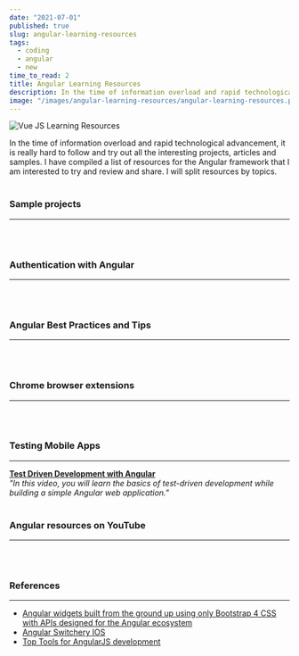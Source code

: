 ```yaml
---
date: "2021-07-01"
published: true
slug: angular-learning-resources
tags:
  - coding
  - angular
  - new
time_to_read: 2
title: Angular Learning Resources
description: In the time of information overload and rapid technological advancement, it is really hard to follow and try out all the interesting projects, articles and samples. I have compiled a list of resources for the Angular framework that I am interested to try and review and share. I will split resources by topics.
image: "/images/angular-learning-resources/angular-learning-resources.png"
---
```


<img src="/images/angular-learning-resources/angular-learning-resources.png" alt="Vue JS Learning Resources"
	title="Vue JS Learning Resources" class="w-100" />

In the time of information overload and rapid technological advancement, it is really hard to follow and try out all the interesting projects, articles and samples. I have compiled a list of resources for the Angular framework that I am interested to try and review and share. I will split resources by topics.
<br>
<br>

### Sample projects

---

<PostResource
  image="/images/angular-learning-resources/p1.png"
  url="https://school.geekwall.in/p/S15Y_x7vr/angular-for-beginners-let-s-build-a-tic-tac-toe-pwa"
  title="Angular for Beginners - Let's build a Tic-Tac-Toe PWA"
  description="Learn the basics of Angular 8 by building a tic-tac-toe game from scratch...Then deploy it as an installable progressive web app (PWA). Go beyond the basics"
/>
<PostResource
  image="/images/angular-learning-resources/p2.png"
  url="http://www.teclogiq.com/blog/angular-todo-application/"
  title="Build an Angular ToDo App with Angular CLI in 6 Easy Steps"
  description="Do you want to learn how to create an Angular ToDo App? Here are 6 easy steps that will help you to create an app with little coding efforts."
  link_text = "Github repo"
  link_url = "https://github.com/sanjay-patel/angular-todo-app"
/>
<PostResource
  image="/images/angular-learning-resources/p3.png"
  url="https://codequs.com/p/rkD7M44FN/building-a-crud-application-with-angular"
  title="Building a CRUD application with Angular"
  description="In this tutorial, you'll learn how to build a CRUD application with Angular."
/>
<PostResource
  image="/images/angular-learning-resources/angular_logo.png"
  url="https://blog.bitsrc.io/component-inheritance-in-angular-acd1215d5dd8"
  title="Component Inheritance in Angular"
  description="Respect the DRY rule! Learn how to write code efficiently using component inheritance"
/>
<PostResource
  image="/images/angular-learning-resources/p4.png"
  url="https://dzone.com/articles/how-to-preview-blobs-with-http-post-and-angular-5"
  title="How to Preview Blobs With HTTP POST and Angular 5"
  description="In this quick but helpful article, a software architect documents how to upload images to a web page using Angular and HTTP POST."
/>
<PostResource
  image="/images/angular-learning-resources/p5.png"
  url="https://morioh.com/p/edce618ab14d"
  title="Angular 8 HttpClient & Http Tutorial – Build and Consume RESTful API"
  description="Angular 8 HttpClient & Http tutorial is going to be discussed in this blog today. We’ll learn to create and consume RESTful APIs in Angular 8 project. To manage the data on the remote server, we make GET, POST, PUT and Delete using HttpClient API. We are required to import and setup HttpClient service in Angular 8 project to consume REST APIs."
/>
<PostResource
  image="/images/angular-learning-resources/p6.png"
  url="https://morioh.com/p/f2ca487d1b4d"
  title="Learn Angular 8 in 10 Days – Day 1"
  description="Angular 8 is the latest production version of Angular. This Angular 8 tutorial, learn how to build large scale websites using Angular 8 in 10 days."
/>
<PostResource
  image="/images/angular-learning-resources/p7.png"
  url="https://morioh.com/p/bb7bec313d4b"
  title="How to create an Angular 8 application with ASP.NET Core 3.0"
  description="In this post, I will explain the steps to create an Angular 8 application with ASP.NET 3.0. We will create a simple controller class to get latest C# Corner posts details and will be shown in the home component. We will get more features soon from Microsoft soon."
/>
<PostResource
  image="/images/angular-learning-resources/p7.jpg"
  url="https://tinyurl.com/y7gc8f7v"
  title="How to build Progressive Web Apps with Angular"
  description="Progressive web apps are web applications built with technologies that make them behave like native apps. A benefit of progressive web apps is the ability to work smoothly when network coverage is unreliable. Also, unlike native apps, no installation is required, but they are faster than typical web apps"
/>
<PostResource
  image="/images/angular-learning-resources/p8.jpg"
  url="https://tinyurl.com/y8v7dmd2"
  title="Serverless REST API with Angular, Persistence and Security"
  description="In this post I’ll show you how you can quickly build a serverless full stack app with static file hosting, a secure REST API, and a robust persistence layer."
/>
<PostResource
  image="/images/angular-learning-resources/p8.png"
  url="https://morioh.com/p/f7c1eca2519e"
  title="Creating a Modal Dialog in Angular 8 with TypeScript"
  description="There are plenty of plugins and libraries out there that include modal windows, in the past I used them myself when I needed to add a modal to a new project."
/>
<PostResource
  image="/images/angular-learning-resources/p9.png"
  url="https://tinyurl.com/y6twln4d"
  title="Implementing a Angular project with AspNet Core"
  description="This article will help us understand how to use the .NET Core command line interface to create and run an ASP.NET Core web application."
/>
<PostResource
  image="/images/angular-learning-resources/p10.png"
  url="https://morioh.com/p/90c9499be4d2"
  title="Build A Real World Beautiful Web APP with Angular 8 — A to Z"
  description="Today I am going to show you how to build a real world beautiful weather app that is production ready from scratch starting from design to development all the way to deployment using Adobe XD, Angular 7 & Firebase!"
/>
<br>
<br>

### Authentication with Angular

---
<PostResource
  image="/images/angular-learning-resources/p11.png"
  url="https://morioh.com/p/ed3e227baa2e"
  title="How to Add Authentication to Your Angular Application"
  description="...While building a SPA, the developer, sooner or later, needs to think about authentication and authorization. Authentication usually requires a login page that can verify that a user is who he or she claims to be..."
/>
<PostResource
  image="/images/angular-learning-resources/p12.png"
  url="https://morioh.com/p/7da7955083ea"
  title="Create Simple Login Page using Angular 8 and HTTP Authentication"
  description="In this article, you'll learn how to setup a simple login page using Angular 8-9 and Basic HTTP authentication"
/>
<PostResource
  image="/images/angular-learning-resources/p13.png"
  url="https://morioh.com/p/62cb11ccbf9e"
  title="Login in with Facebook and Google in an apps using Angular 8"
  description="In this post, we will learn the step-by-step process of allowing users to log in to an application with Facebook and Gmail using Angular 8. Login with Facebook and Google makes it safe and easy for users to use applications."
/>
<br>
<br>

### Angular Best Practices and Tips

---
<PostResource
  image="/images/angular-learning-resources/p14.png"
  url="https://github.com/angular/universal/blob/master/README.md"
  title="Angular Universal"
  description="The Angular Universal project is a community driven project to expand on the core APIs from Angular (platform-server) to enable developers to do server side rendering of Angular applications in a variety of scenarios."
/>
<PostResource
  image="/images/angular-learning-resources/p9.jpg"
  url="https://tinyurl.com/y8k2c8nn"
  title="Best practices for a clean and performant Angular application"
  description="This article outlines the practices we use in our application and is related to Angular, Typescript, RxJs and @ngrx/store"
/>
<PostResource
  image="/images/angular-learning-resources/p15.png"
  url="https://morioh.com/p/17fc4abf1eca"
  title="How to Create Angular Schematics for Developers"
  description="Angular CLI is a command-line tool that creates a simple Angular project. Angular CLI asks you questions about your app and, based on your answers, it determines the routing and the stylesheet format. How does Angular CLI do this? It uses Schematics."
/>
<PostResource
  image="/images/angular-learning-resources/p16.png"
  url="https://morioh.com/p/4c5cadfe12b6"
  title="A complete Guide to the Angular CLI"
  description="The experience provided by a graphical user interface or GUI is considered to be interactive but plagued with performance issues. This has lead to people who prefer performance over visuals, to use a command-line interface or a CLI. In this article, we will be discussing the command line interface that comes along with Angular, i.e the angular-CLI."
/>
<PostResource
  image="/images/angular-learning-resources/p17.png"
  url="https://ultimatecourses.com/blog/exploring-angular-lifecycle-hooks-onchanges"
  title="Exploring Angular Lifecycle Hooks - OnChanges"
  description="Welcome back to our blog series, Exploring Angular Lifecycle Hooks!"
/>
<PostResource
  image="/images/angular-learning-resources/p18.png"
  url="https://morioh.com/p/54630ff3176d"
  title="Are You Ready For Angular 9?"
  description="The Angular 9 RC is out, what an exciting time to be Angular developer, no I am not saying this because of Angular 9 RC release. It's because Ivy is here, Ivy is now the default rendering engine in Angular."
/>
<PostResource
  image="/images/angular-learning-resources/p19.png"
  url="https://morioh.com/p/e4009f12c587"
  title="Debugging Memory Leaks in Angular"
  description="Building large applications entails writing lots of code, complex pages, long lists, and hundreds (if not more) of components. If you’ve worked at least once in a non-trivial web application, you may have found yourself battling a memory leak for hours and hours."
/>
<PostResource
  image="/images/angular-learning-resources/p20.png"
  url="https://morioh.com/p/73ff58a9d2c9"
  title="Angular 8 | Build Autocomplete Mode with Angular Materials"
  description="Today we are going to create Autocomplete in Angular 8 using Angular Material UI components."
/>
<PostResource
  image="/images/angular-learning-resources/p21.png"
  url="https://morioh.com/p/16d26d9500c5"
  title="Using CSS Grid Layout in Angular project"
  description="This CSS Grid layout tutorial is designed for Angular 7/8 developers that want to learn how to build responsive layouts with modern CSS."
/>
<PostResource
  image="/images/angular-learning-resources/p22.png"
  url="https://tinyurl.com/y92597bl"
  title="How to Create Angular Toastr Notifications"
  description="Create an Angular service called notification , which you'll use in your application for showing the toastr message. In src/app create a folder called utility . Navigate to the utility folder and create an Angular service."
/>
<PostResource
  image="https://miro.medium.com/max/526/1*KW8ia5wHC2IR8Su2OvKy6A.jpeg"
  url="https://medium.com/claritydesignsystem/four-ways-of-listening-to-dom-events-in-angular-part-1-event-binding-3ec7e9f51a1d"
  title="Four ways of listening to DOM events in Angular (Part 1: Event Binding)"
  description="Listening to DOM events and keeping Angular application performant can be challenging. Angular offers several methods to listen to events…"
/>
<PostResource
  image="https://miro.medium.com/max/620/1*-P6X92tj9lHRsAn18-aoCg.jpeg"
  url="https://medium.com/claritydesignsystem/four-ways-of-listening-to-dom-events-in-angular-part-2-hostlistener-1b66d45b3e3d"
  title="Four ways of listening to DOM events in Angular (Part 2: @HostListener)"
  description="In the previous article of this series, we’ve talked about what Angular Event Binding is and how it could be used in a variety of…"
/>
<PostResource
  image="https://miro.medium.com/max/665/1*RaZ1eUz15e8ELop0sZlM5Q.jpeg"
  url="https://medium.com/claritydesignsystem/four-ways-of-listening-to-dom-events-in-angular-part-3-renderer2-listen-14c6fe052b59"
  title="Four ways of listening to DOM events in Angular (Part 3: Renderer2.listen)"
  description="In the previous two posts, we did a deep-dive into how we could listen to DOM events in an Angular app through the following two methods:"
/>
<PostResource
  image="https://miro.medium.com/max/1200/1*vJxd5T8e8gVGBGU2iitcnA.png"
  url="https://netbasal.com/three-ways-to-dynamically-alter-your-form-validation-in-angular-e5fd15f1e946"
  title="Three Ways to Dynamically Alter your Form Validation in Angular"
  description="Dynamic form validation in Angular"
/>
<PostResource
  image="https://images.indepth.dev/images/2020/07/Alex-Inkin.jpg"
  url="https://indepth.dev/posts/1307/5-tips-to-boost-your-angular-skills"
  title="5 tips to boost your Angular skills - Angular inDepth"
  description="Check out these advises backed by concrete examples which can help you improve your developer skills and give you some practical tricks."
/>
<PostResource
  image="/images/angular-learning-resources/angular_logo.png"
  url="https://angular-checklist.io/default/checklist/ngrx"
  title="Angular Checklist"
  description="Angular Checklist is a curated list of best practices for Angular apps. It’s a todo application where each item represents one best practice. You can use it for code reviews or as a style guide for your applications."
/>
<PostResource
  image="https://ardalis.com/static/c6a1999bf316dc90381f51fd1bab25f2/4c509/applying-the-builder-pattern-to-improve-angular-service.png"
  url="https://ardalis.com/applying-the-builder-pattern-to-improve-an-angular-service/?utm_sq=gnatr9d2rv"
  title="Applying the Builder Pattern to Improve an Angular Service"
  description="Applying the Builder Pattern to Improve an Angular Service. Recently I was working on an Angular/Typescript service that was building up some navigation-related properties, driving the menu of a SPA application."
/>
<PostResource
  image="http://www.codemag.com/Magazine/CoverLarge/2e14275f-1aba-4dff-adc3-5321cc9498ad"
  url="https://www.codemag.com/article/1801021/Configuration-Settings-for-Angular-Applications"
  title="Configuration Settings for Angular Applications"
  description="Learn to create an Angular service to read and mod"
/>
<PostResource
  image="https://www.gistia.com/hubfs/spacex-MEW1f-yu2KI-unsplash.jpg#keepProtocol"
  url="https://www.gistia.com/boost-angular-performance-lazy-loading/"
  title="Boosting Angular's Performance With Lazy Loading (Part 1)"
  description="Make sure that your Angular application not only looks awesome but also performs well. Learn how to use lazy loading to boost the performance of your app and take it to the next level."
/>
<PostResource
  image="https://www.gistia.com/hubfs/bill-jelen-woWf_VJ7dNs-unsplash.jpg#keepProtocol"
  url="https://www.gistia.com/insights/boost-angular-performance-lazy-loading-part-2"
  title="Boosting Angular’s Performance With Lazy Loading (Part 2)"
  description="Make sure that your Angular application not only looks awesome but also performs well. In part 2 learn how to control lazy loading with preloading strategies."
/>
<PostResource
  image="https://www.gistia.com/hubfs/spacex--p-KCm6xB9I-unsplash.jpg#keepProtocol"
  url="https://www.gistia.com/insights/boost-angular-performance-lazy-loading-part-3"
  title="Boosting Angular’s Performance With Lazy Loading (Part 3)"
  description="Make sure that your Angular application not only looks awesome but also performs well. In part 3 learn to load dynamically, at runtime, a set of predefined modules and components in your application"
/>
<br>
<br>

### Chrome browser extensions

---

<PostResource
  image="/images/angular-learning-resources/angular_logo.png"
  url="https://augury.rangle.io"
  title="Angular Augury"
  description="A Chrome and Firefox Dev Tools extension for debugging Angular applications"
/>
<PostResource
  image="https://lh3.googleusercontent.com/h3MO2IyI-ZvZhEVMb45tRF6ee5l7TNe6iAsTpx30lPFQsHzn-fF8nPBwavXr699bcf1P6C_icy5T8_NLSKyDUJibMA=w128-h128-e365-rj-sc0x00ffffff"
  url="https://tinyurl.com/y3sktkwh"
  title="Angular state inspector"
  description="Helps you debug Angular component state. Supports Angular 1/2+/Ivy!"
/>
<br>
<br>

### Testing Mobile Apps

---

<PostResource
  image=""
  url=""
  title=""
  description=""
/>
**[Test Driven Development with Angular](https://school.geekwall.in/p/Hk2h1hp-B/test-driven-development-with-angular)**<br>
_"In this video, you will learn the basics of test-driven development while building a simple Angular web application."_
<br>
<br>

### Angular resources on YouTube

---

<PostResource
  image="/images/angular-learning-resources/angular_logo.png"
  url="https://codequs.com/p/HJEKLQNSB/angular-node-express-mongodb-mean-tutorial-for-beginners"
  title="Angular Node Express MongoDB MEAN Tutorial for Beginners"
  description="In this video, Angular Node Express MongoDB MEAN Tutorial for Beginners, Udemy instructor Maximilian Schwarzmüller will teach you how to connect your Angular Frontend to a NodeJS & Express & MongoDB Backend by building a real Application."
/>
<PostResource
  image="https://i.imgur.com/z8uWRn9.jpg"
  url="https://school.geekwall.in/p/S1dUX1ZLr/sharing-data-between-components-in-angular"
  title="Sharing Data between Components in Angular"
  description="Sharing Data between Components in Angular. In this episode, I am going to show you four different ways to share data between Angular components"
/>
<PostResource
  image="/images/angular-learning-resources/angular_logo.png"
  url="https://tinyurl.com/y7nahnwg"
  title="Learn Angular 8 from Scratch for Beginners - Crash Course"
  description="Angular 8 is out now, and for those who prefer to learn a framework with the current latest version, this tutorial is for you"
/>
<PostResource
  image="/images/angular-learning-resources/angular_logo.png"
  url="https://tinyurl.com/yc8urbnh"
  title="Google Maps in Angular"
  description="Google maps meet Angular. Having such a strong developer community and being used by thousands of developers around the world made Angular ideal for bringing most tools to the framework"
/>
<br>
<br>

### References

---

<PostResource
  image="/images/angular-learning-resources/angular_logo.png"
  url="https://morioh.com/p/dc64d2d22774"
  title="Angular 8 Tutorial | FormArray In Angular 8 with Example"
  description="The Form Array is a way to group Form controls in Angular."
/>
<PostResource
  image="/images/angular-learning-resources/angular_logo.png"
  url="https://tinyurl.com/y3sktkwh"
  title="Best Chrome Extensions For Debugging Angular Apps"
  description="Angular State Inspector for Angular - Helps you debug Angular component state. Supports Angular 1/2+/Ivy!"
/>
- [Angular widgets built from the ground up using only Bootstrap 4 CSS with APIs designed for the Angular ecosystem](https://ng-bootstrap.github.io/)
<PostResource
  image="https://ng-bootstrap.github.io/img/logo.svg"
  url="https://ng-bootstrap.github.io"
  title="Angular widgets built from the ground up using only Bootstrap 4 CSS with APIs designed for the Angular ecosystem"
  description="Bootstrap widgets for Angular: autocomplete, accordion, alert, carousel, dropdown, pagination, popover, progressbar, rating, tabset, timepicker, tooltip, typeahead."
/>
- [Angular Switchery IOS](https://github.com/zainzafar90/angular-switchery-ios#readme)
<PostResource
  image=""
  url=""
  title=""
  description=""
/>
- [Top Tools for AngularJS development](https://dzone.com/articles/top-tools-for-angularjs-development)
<PostResource
  image=""
  url=""
  title=""
  description=""
/>
